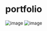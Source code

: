# portfolio
![image](https://github.com/user-attachments/assets/48b00bb8-1aba-4cc6-b948-0129a1ceea21)
![image](https://github.com/user-attachments/assets/8aa0964a-81b2-4aa8-9a53-c280854cc736)
